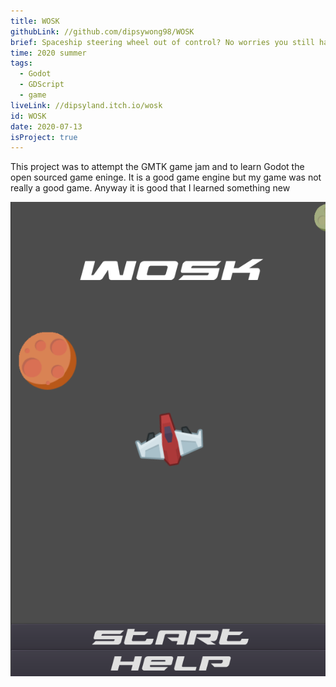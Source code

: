 ```yaml
---
title: WOSK
githubLink: //github.com/dipsywong98/WOSK
brief: Spaceship steering wheel out of control? No worries you still have WOSK!
time: 2020 summer
tags:
  - Godot
  - GDScript
  - game
liveLink: //dipsyland.itch.io/wosk
id: WOSK
date: 2020-07-13
isProject: true
---
```


This project was to attempt the GMTK game jam and to learn Godot the open sourced game eninge. It is a good game engine but my game was not really a good game. Anyway it is good that I learned something new

![landing page](../public/img/posts/WOSK/image.png)
